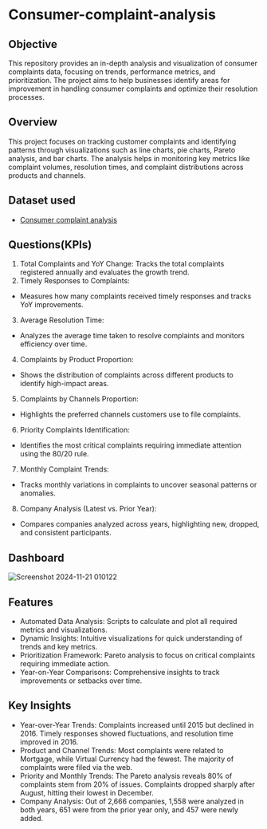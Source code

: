 # Consumer-complaint-analysis
## Objective
This repository provides an in-depth analysis and visualization of consumer complaints data, focusing on trends, performance metrics, and prioritization. The project aims to help businesses identify areas for improvement in handling consumer complaints and optimize their resolution processes.
## Overview
This project focuses on tracking customer complaints and identifying patterns through visualizations such as line charts, pie charts, Pareto analysis, and bar charts. The analysis helps in monitoring key metrics like complaint volumes, resolution times, and complaint distributions across products and channels.
## Dataset used
- <a href="https://github.com/SourabhaSekharRout/Consumer-complaint-analysis/blob/main/Consumer%20complaint%20analysis.xlsx">Consumer complaint analysis</a>
## Questions(KPIs)
1. Total Complaints and YoY Change:
Tracks the total complaints registered annually and evaluates the growth trend.
2. Timely Responses to Complaints:
- Measures how many complaints received timely responses and tracks YoY improvements.
3. Average Resolution Time:
- Analyzes the average time taken to resolve complaints and monitors efficiency over time.
4. Complaints by Product Proportion:
- Shows the distribution of complaints across different products to identify high-impact areas.
5. Complaints by Channels Proportion:
- Highlights the preferred channels customers use to file complaints.
6. Priority Complaints Identification:
- Identifies the most critical complaints requiring immediate attention using the 80/20 rule.
7. Monthly Complaint Trends:
- Tracks monthly variations in complaints to uncover seasonal patterns or anomalies.
8. Company Analysis (Latest vs. Prior Year):
- Compares companies analyzed across years, highlighting new, dropped, and consistent participants.
## Dashboard
![Screenshot 2024-11-21 010122](https://github.com/user-attachments/assets/61a2c23c-c03c-4cc5-9cf3-8ca71b0231a8)
## Features
- Automated Data Analysis: Scripts to calculate and plot all required metrics and visualizations.
- Dynamic Insights: Intuitive visualizations for quick understanding of trends and key metrics.
- Prioritization Framework: Pareto analysis to focus on critical complaints requiring immediate action.
- Year-on-Year Comparisons: Comprehensive insights to track improvements or setbacks over time.
## Key Insights
- Year-over-Year Trends:
Complaints increased until 2015 but declined in 2016. Timely responses showed fluctuations, and resolution time improved in 2016.
- Product and Channel Trends:
Most complaints were related to Mortgage, while Virtual Currency had the fewest. The majority of complaints were filed via the web.
- Priority and Monthly Trends:
The Pareto analysis reveals 80% of complaints stem from 20% of issues. Complaints dropped sharply after August, hitting their lowest in December.
- Company Analysis:
Out of 2,666 companies, 1,558 were analyzed in both years, 651 were from the prior year only, and 457 were newly added.
